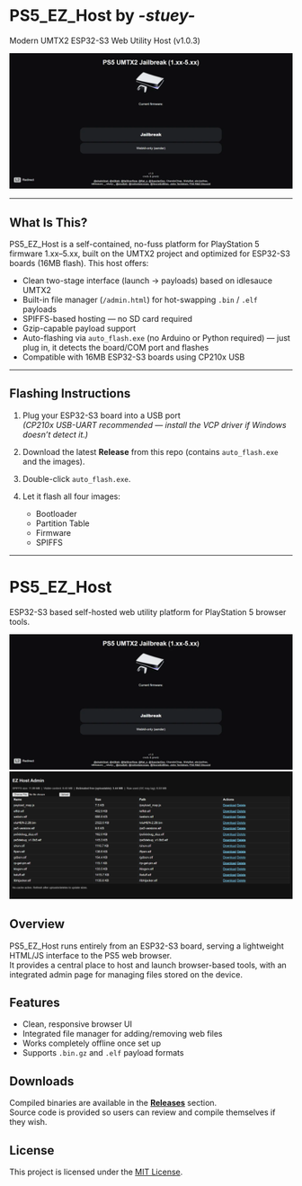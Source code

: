# PS5_EZ_Host by _-stuey-_
Modern UMTX2 ESP32-S3 Web Utility Host (v1.0.3)

<p align="center">
  <img src="screenshot_main.webp" alt="PS5 EZ Host UI Screenshot" width="600">
</p>

---

## What Is This?

PS5_EZ_Host is a self-contained, no-fuss platform for PlayStation 5 firmware 1.xx–5.xx, built on the UMTX2 project and optimized for ESP32-S3 boards (16MB flash). This host offers:

- Clean two-stage interface (launch → payloads) based on idlesauce UMTX2  
- Built-in file manager (`/admin.html`) for hot-swapping `.bin` / `.elf` payloads  
- SPIFFS-based hosting — no SD card required  
- Gzip-capable payload support  
- Auto-flashing via `auto_flash.exe` (no Arduino or Python required) — just plug in, it detects the board/COM port and flashes  
- Compatible with 16MB ESP32-S3 boards using CP210x USB

---

## Flashing Instructions

1. Plug your ESP32-S3 board into a USB port  
   *(CP210x USB-UART recommended — install the VCP driver if Windows doesn’t detect it.)*

2. Download the latest **Release** from this repo (contains `auto_flash.exe` and the images).

3. Double-click `auto_flash.exe`.

4. Let it flash all four images:
   - Bootloader
   - Partition Table
   - Firmware
   - SPIFFS

---

# PS5_EZ_Host

ESP32-S3 based self-hosted web utility platform for PlayStation 5 browser tools.

![Main Screen](screenshot_main.webp)  
![Alternate View](index2.webp)

## Overview
PS5_EZ_Host runs entirely from an ESP32-S3 board, serving a lightweight HTML/JS interface to the PS5 web browser.  
It provides a central place to host and launch browser-based tools, with an integrated admin page for managing files stored on the device.

## Features
- Clean, responsive browser UI  
- Integrated file manager for adding/removing web files  
- Works completely offline once set up  
- Supports `.bin.gz` and `.elf` payload formats

## Downloads
Compiled binaries are available in the **[Releases](../../releases)** section.  
Source code is provided so users can review and compile themselves if they wish.

## License
This project is licensed under the [MIT License](LICENSE).
